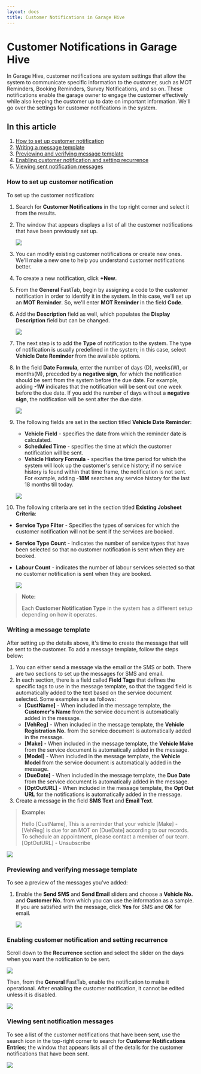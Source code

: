 ```yaml
---
layout: docs
title: Customer Notifications in Garage Hive
---
```


# Customer Notifications in Garage Hive

In Garage Hive, customer notifications are system settings that allow the system to communicate specific information to the customer, such as MOT Reminders, Booking Reminders, Survey Notifications, and so on. These notifications enable the garage owner to engage the customer effectively while also keeping the customer up to date on important information. We'll go over the settings for customer notifications in the system.

## In this article
1. [How to set up customer notification](#how-to-set-up-customer-notification)
2. [Writing a message template](#writing-a-message-template)
3. [Previewing and verifying message template](#previewing-and-verifying-message-template)
4. [Enabling customer notification and setting recurrence](#enabling-customer-notification-and-setting-recurrence)
4. [Viewing sent notification messages](#viewing-sent-notification-messages)

### How to set up customer notification
To set up the customer notification:
1. Search for **Customer Notifications** in the top right corner and select it from the results.
2. The window that appears displays a list of all the customer notifications that have been previously set up.

   ![](media/garagehive-customer-notifications1.gif)

3. You can modify existing customer notifications or create new ones. We'll make a new one to help you understand customer notifications better.
4. To create a new notification, click **+New**.
5. From the **General** FastTab, begin by assigning a code to the customer notification in order to identify it in the system. In this case, we'll set up an **MOT Reminder**. So, we'll enter **MOT Reminder** in the field **Code**.
6. Add the **Description** field as well, which populates the **Display Description** field but can be changed.

   ![](media/garagehive-customer-notifications2.gif)

7. The next step is to add the **Type** of notification to the system. The type of notification is usually predefined in the system; in this case, select **Vehicle Date Reminder** from the available options.
8. In the field **Date Formula**, enter the number of days (D), weeks(W), or months(M), preceded by a **negative sign**, for which the notification should be sent from the system before the due date. For example, adding **-1W** indicates that the notification will be sent out one week before the due date. If you add the number of days without a **negative sign**, the notification will be sent after the due date.

   ![](media/garagehive-customer-notifications3.gif)

9. The following fields are set in the section titled **Vehicle Date Reminder**:
   * **Vehicle Field** - specifies the date from which the reminder date is calculated.
   * **Scheduled Time** - specifies the time at which the customer notification will be sent.
   * **Vehicle History Formula** - specifies the time period for which the system will look up the customer's service history; if no service history is found within that time frame, the notification is not sent. For example, adding **-18M** searches any service history for the last 18 months till today.

   ![](media/garagehive-customer-notifications4.gif)

10. The following criteria are set in the section titled **Existing Jobsheet Criteria**: 
   * **Service Type Filter** - Specifies the types of services for which the customer notification will not be sent if the services are booked.
* **Service Type Count** - Indicates the number of service types that have been selected so that no customer notification is sent when they are booked.
* **Labour Count** - indicates the number of labour services selected so that no customer notification is sent when they are booked.

    ![](media/garagehive-customer-notifications5.gif)

> **Note:**
>
> Each **Customer Notification Type** in the system has a different setup depending on how it operates.

### Writing a message template
After setting up the details above, it's time to create the message that will be sent to the customer. To add a message template, follow the steps below:
1. You can either send a message via the email or the SMS or both. There are two sections to set up the messages for SMS and email.
2. In each section, there is a field called **Field Tags** that defines the specific tags to use in the message template, so that the tagged field is automatically added to the text based on the service document selected. Some examples are as follows:
   * **[CustName]** - When included in the message template, the **Customer's Name** from the service document is automatically added in the message.
   * **[VehReg]** - When included in the message template, the **Vehicle Registration No.** from the service document is automatically added in the message.
   * **[Make]** - When included in the message template, the **Vehicle Make** from the service document is automatically added in the message.
   * **[Model]** - When included in the message template, the **Vehicle Model** from the service document is automatically added in the message.
   * **[DueDate]** - When included in the message template, the **Due Date** from the service document is automatically added in the message.
   * **[OptOutURL]** - When included in the message template, the **Opt Out URL** for the notifications is automatically added in the message.
3. Create a message in the field **SMS Text** and **Email Text**.

> **Example:**
>
> Hello [CustName], This is a reminder that your vehicle [Make] - [VehReg] is due for an MOT on [DueDate] according to our records.
> To schedule an appointment, please contact a member of our team. [OptOutURL] - Unsubscribe

   ![](media/garagehive-customer-notifications6.gif)

### Previewing and verifying message template
To see a preview of the messages you've added:
1. Enable the **Send SMS** and **Send Email** sliders and choose a **Vehicle No.** and **Customer No.** from which you can use the information as a sample. If you are satisfied with the message, click **Yes** for SMS and **OK** for email.

   ![](media/garagehive-customer-notifications7.gif)

### Enabling customer notification and setting recurrence
Scroll down to the **Recurrence** section and select the slider on the days when you want the notification to be sent.

![](media/garagehive-customer-notifications8.gif)

Then, from the **General** FastTab, enable the notification to make it operational. After enabling the customer notification, it cannot be edited unless it is disabled.

![](media/garagehive-customer-notifications9.gif)

### Viewing sent notification messages
To see a list of the customer notifications that have been sent, use the search icon in the top-right corner to search for **Customer Notifications Entries**; the window that appears lists all of the details for the customer notifications that have been sent.

![](media/garagehive-customer-notifications10.gif)

